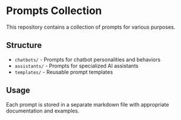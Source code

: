 # Prompts Collection

This repository contains a collection of prompts for various purposes.

## Structure

- `chatbots/` - Prompts for chatbot personalities and behaviors
- `assistants/` - Prompts for specialized AI assistants
- `templates/` - Reusable prompt templates

## Usage

Each prompt is stored in a separate markdown file with appropriate documentation and examples.